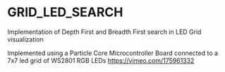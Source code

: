 # GRID_LED_SEARCH
Implementation of Depth First and Breadth First search in LED Grid visualization 

Implemented using a Particle Core Microcontroller Board connected to a 7x7 led grid of WS2801 RGB LEDs
<https://vimeo.com/175961332>
